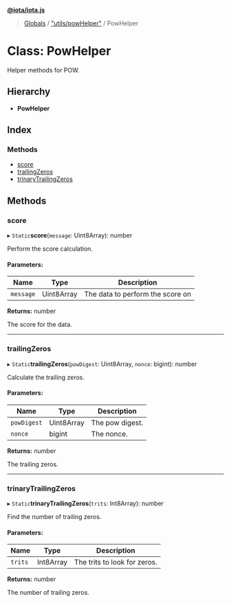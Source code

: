 **[@iota/iota.js](../README.md)**

> [Globals](../README.md) / ["utils/powHelper"](../modules/_utils_powhelper_.md) / PowHelper

# Class: PowHelper

Helper methods for POW.

## Hierarchy

* **PowHelper**

## Index

### Methods

* [score](_utils_powhelper_.powhelper.md#score)
* [trailingZeros](_utils_powhelper_.powhelper.md#trailingzeros)
* [trinaryTrailingZeros](_utils_powhelper_.powhelper.md#trinarytrailingzeros)

## Methods

### score

▸ `Static`**score**(`message`: Uint8Array): number

Perform the score calculation.

#### Parameters:

Name | Type | Description |
------ | ------ | ------ |
`message` | Uint8Array | The data to perform the score on |

**Returns:** number

The score for the data.

___

### trailingZeros

▸ `Static`**trailingZeros**(`powDigest`: Uint8Array, `nonce`: bigint): number

Calculate the trailing zeros.

#### Parameters:

Name | Type | Description |
------ | ------ | ------ |
`powDigest` | Uint8Array | The pow digest. |
`nonce` | bigint | The nonce. |

**Returns:** number

The trailing zeros.

___

### trinaryTrailingZeros

▸ `Static`**trinaryTrailingZeros**(`trits`: Int8Array): number

Find the number of trailing zeros.

#### Parameters:

Name | Type | Description |
------ | ------ | ------ |
`trits` | Int8Array | The trits to look for zeros. |

**Returns:** number

The number of trailing zeros.
